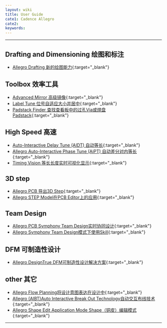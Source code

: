 ```yaml
---
layout: wiki
title: User Guide
cate1: Cadence Allegro
cate2: 
keywords: 
---
```


* * *

## Drafting and Dimensioning 绘图和标注

- [Allegro Drafting 新的绘图能力](https://tiny-yhw.github.io//2023/06/13/cadence-allegro-drafting/){:target="_blank"}



## Toolbox 效率工具

- [Advanced Mirror 高级镜像](https://tiny-yhw.github.io//2023/06/15/cadence-allegro-advanced-mirror/){:target="_blank"}
- [Label Tune 位号自适应大小并居中](https://tiny-yhw.github.io//2023/06/15/cadence-allegro-label-tune/){:target="_blank"}
- [Padstack Finder 查找查看板中的过孔Via或焊盘Padstack](https://tiny-yhw.github.io//2023/06/15/cadence-allegro-padstack-finder/){:target="_blank"}

## High Speed 高速

- [Auto-Interactive Delay Tune (AIDT) 自动等长](https://tiny-yhw.github.io//2023/06/15/cadence-allegro-aidt/){:target="_blank"}
- [Allegro Auto-Interactive Phase Tune (AiPT) 自动差分对内等长](https://tiny-yhw.github.io//2023/06/15/cadence-allegro-aipt/){:target="_blank"}
- [Timing Vision 等长长度实时可视化显示](https://tiny-yhw.github.io//2023/06/15/cadence-allegro-timevision/){:target="_blank"}

## 3D step

- [Allegro PCB 导出3D Step](https://tiny-yhw.github.io//2023/06/15/cadence-allegro-pcb-3d-step/){:target="_blank"}
- [Allegro STEP Model在PCB Editor上的应用](https://tiny-yhw.github.io//2023/06/15/cadence-allegro-step-model/){:target="_blank"}

## Team Design

-  [Allegro PCB Symphony Team Design实时协同设计](https://tiny-yhw.github.io//2023/06/10/2023-06-10-cadence-allegro-symphony-team-design/){:target="_blank"}
-  [Allegro Symphony Team Design模式下使用Skill](https://tiny-yhw.github.io//2023/06/10/2023-06-10-cadence-allegro-symphony-team-design-skill/){:target="_blank"}

## DFM 可制造性设计

-  [Allegro DesignTrue DFM可制造性设计解决方案](https://tiny-yhw.github.io//2023/06/08/cadence-allegro-designtrue-dfm/){:target="_blank"}


## other 其它

- [Allegro Flow Planning将设计意图表达在设计中](https://tiny-yhw.github.io//2023/06/15/cadence-allegro-flow-planning/){:target="_blank"}
- [Allegro (AIBT)Auto Interactive Break Out Technology自动交互布线技术](https://tiny-yhw.github.io//2023/06/15/cadence-allegro-aibt/){:target="_blank"}
- [Allegro Shape Edit Application Mode Shape（铜皮）编辑模式](https://tiny-yhw.github.io//2023/06/15/cadence-allegro-shape-edit-application-mode/){:target="_blank"}

* * *